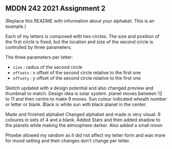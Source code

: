 ## MDDN 242 2021 Assignment 2

(Replace this README with information about your alphabet. This is an example.)

Each of my letters is composed with two circles. The size and position of the first circle is fixed, but the location and size of the second circle is controlled by three parameters.

The three parameters per letter:
  * `size` : radius of the second circle
  * `offsetx` : x offset of the second circle relative to the first one
  * `offsety` : y offset of the second circle relative to the first one

Sketch updated with a design potential and also changed preview and thumbnail to match. Design idea is solar system. planet moves between 12 to 11 and then centre to make 9 moves. Sun colour indicated wheath number or letter or blank. Black is white sun with black planet in the center.

Made and finished alphabet
Changed alphabet and made is very visual. 9 coloures in sets of 4 and a blank.
Added Stars and then added shadow to the planets while making the atmosphere darker. Also added a small moon


Phoebe allowed my random as it did not affect my letter form and was more for mood setting and their changes don't change per letter.